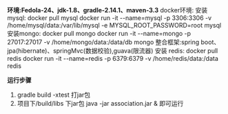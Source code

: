 
 **环境:Fedola-24、jdk-1.8、gradle-2.14.1、maven-3.3**
 docker环境:
    安装mysql:
    docker pull mysql
         docker run -it --name=mysql -p 3306:3306 -v /home/mysql/data:/var/lib/mysql -e MYSQL_ROOT_PASSWORD=root mysql
    安装mongo:
    docker pull mongo
         docker run -it --name=mongo -p 27017:27017 -v /home/mongo/data:/data/db mongo
 整合框架:spring boot、jpa(hibernate)、springMvc(数据校验),guava(限流器)
 安装 redis:
     docker pull redis
    docker run -it --name=redis -p 6379:6379 -v /home/redis/data:/data redis
 
 **运行步骤**
 1. gradle build -xtest 打jar包
 2. 项目下/build/libs 下jar包 java -jar association.jar & 即可运行